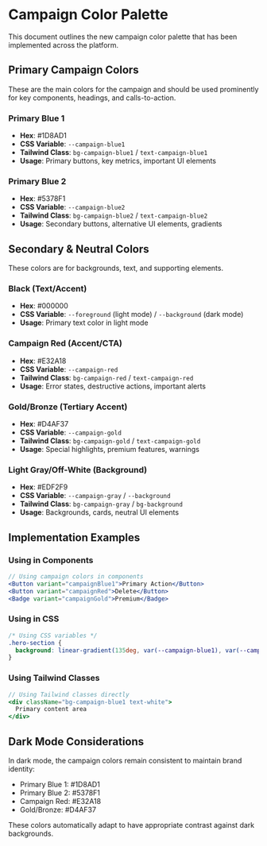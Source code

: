 # Campaign Color Palette

This document outlines the new campaign color palette that has been implemented across the platform.

## Primary Campaign Colors

These are the main colors for the campaign and should be used prominently for key components, headings, and calls-to-action.

### Primary Blue 1
- **Hex**: #1D8AD1
- **CSS Variable**: `--campaign-blue1`
- **Tailwind Class**: `bg-campaign-blue1` / `text-campaign-blue1`
- **Usage**: Primary buttons, key metrics, important UI elements

### Primary Blue 2
- **Hex**: #5378F1
- **CSS Variable**: `--campaign-blue2`
- **Tailwind Class**: `bg-campaign-blue2` / `text-campaign-blue2`
- **Usage**: Secondary buttons, alternative UI elements, gradients

## Secondary & Neutral Colors

These colors are for backgrounds, text, and supporting elements.

### Black (Text/Accent)
- **Hex**: #000000
- **CSS Variable**: `--foreground` (light mode) / `--background` (dark mode)
- **Usage**: Primary text color in light mode

### Campaign Red (Accent/CTA)
- **Hex**: #E32A18
- **CSS Variable**: `--campaign-red`
- **Tailwind Class**: `bg-campaign-red` / `text-campaign-red`
- **Usage**: Error states, destructive actions, important alerts

### Gold/Bronze (Tertiary Accent)
- **Hex**: #D4AF37
- **CSS Variable**: `--campaign-gold`
- **Tailwind Class**: `bg-campaign-gold` / `text-campaign-gold`
- **Usage**: Special highlights, premium features, warnings

### Light Gray/Off-White (Background)
- **Hex**: #EDF2F9
- **CSS Variable**: `--campaign-gray` / `--background`
- **Tailwind Class**: `bg-campaign-gray` / `bg-background`
- **Usage**: Backgrounds, cards, neutral UI elements

## Implementation Examples

### Using in Components
```jsx
// Using campaign colors in components
<Button variant="campaignBlue1">Primary Action</Button>
<Button variant="campaignRed">Delete</Button>
<Badge variant="campaignGold">Premium</Badge>
```

### Using in CSS
```css
/* Using CSS variables */
.hero-section {
  background: linear-gradient(135deg, var(--campaign-blue1), var(--campaign-blue2));
}
```

### Using Tailwind Classes
```jsx
// Using Tailwind classes directly
<div className="bg-campaign-blue1 text-white">
  Primary content area
</div>
```

## Dark Mode Considerations

In dark mode, the campaign colors remain consistent to maintain brand identity:
- Primary Blue 1: #1D8AD1
- Primary Blue 2: #5378F1
- Campaign Red: #E32A18
- Gold/Bronze: #D4AF37

These colors automatically adapt to have appropriate contrast against dark backgrounds.